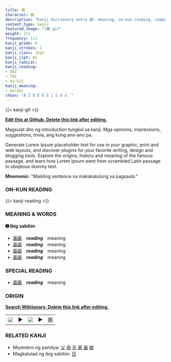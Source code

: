 ```yaml
---
title: 画
character: 画
description: "Kanji dictionary entry 画: meaning, on-kun reading, compounds, origin, related kanji"
content_type: kanji
featured_image: "/画.gif"
weight: 111
frequency: 111
kanji_grade: 9
kanji_strokes: 1
kanji_class: Jōyō
kanji_jlpt: N1
kanji_radical: 
kanji_reading: 
- DAI
- TAI
- oo-kii
kanji_meaning:
- malaki
chōon: "Ā Ī Ū Ē Ō ā ī ū ē ō ’"
---
```

[//]: # (Don't edit the line below. Kanji animated GIF code is automatically generated.)
{{< kanji-gif >}}

[//]: # (Edit below this line.)

**[Edit this at Github. Delete this link after editing.](https://github.com/tim0g/tim/tree/main/content/kanji/画/index.md)**

Magsulat dito ng introduction tungkol sa kanji. Mga opinions, impressions, suggestions, trivia, ang kung ano-ano pa.

Generate Lorem Ipsum placeholder text for use in your graphic, print and web layouts, and discover plugins for your favorite writing, design and blogging tools. Explore the origins, history and meaning of the famous passage, and learn how Lorem Ipsum went from scrambled Latin passage to ubiqitous dummy text.
 
**Mnemonic:** "Maikling sentence na makakatulong sa pagsaulo."

### ON-KUN READING

[//]: # (Don't edit the line below. ON-KUN READING code is automatically generated.)
{{< kanji-reading >}}

### MEANING & WORDS

#### ➊ **Ibig sabihin**
  - [画](../画)[画](../画)　***reading***　meaning
  - [画](../画)[画](../画)　***reading***　meaning
  - [画](../画)[画](../画)　***reading***　meaning
  - [画](../画)[画](../画)　***reading***　meaning

### SPECIAL READING
  - [画](../画)[画](../画)　***reading***　meaning

### ORIGIN

**[Search Wiktionary. Delete this link after editing.](https://wiktionary.org/wiki/画)**
<table class="kanji-table"><tr><td>
<img src="60px-画-bronze.svg.png">
</td><td>▶</td><td>
<img src="60px-画-oracle.svg.png">
</td><td>▶</td>
<td class="kanji-origin">画</td>
</tr></table>

### RELATED KANJI
- Miyembro ng pamilya: [父](../父) [母](../母) [兄](../兄) [弟](../弟) [画](../画) [娘](../娘)
- Magkatulad ng ibig sabihin: [日](../日)
